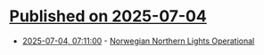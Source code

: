 # [Published on 2025-07-04](index.md)

* [2025-07-04, 07:11:00](https://soylentnews.org/article.pl?sid=25/07/02/1645202&from=rss) - [Norwegian Northern Lights Operational ](https://soylentnews.org/article.pl?sid=25/07/02/1645202&from=rss)
